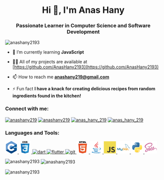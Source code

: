 <h1 align="center">Hi 👋, I'm Anas Hany</h1>
<h3 align="center">Passionate Learner in Computer Science and Software Development</h3>

<p align="left"> <img src="https://komarev.com/ghpvc/?username=anashany2193&label=Profile%20views&color=0e75b6&style=flat" alt="anashany2193" /> </p>

- 🌱 I’m currently learning **JavaScript**

- 👨‍💻 All of my projects are available at [https://github.com/AnasHany2193](https://github.com/AnasHany2193)

- 📫 How to reach me **anashany219@gmail.com**

- ⚡ Fun fact **I have a knack for creating delicious recipes from random ingredients found in the kitchen!**

<h3 align="left">Connect with me:</h3>
<p align="left">
<a href="https://linkedin.com/in/anashany219" target="blank"><img align="center" src="https://raw.githubusercontent.com/rahuldkjain/github-profile-readme-generator/master/src/images/icons/Social/linked-in-alt.svg" alt="anashany219" height="30" width="40" /></a>
<a href="https://fb.com/anashany219" target="blank"><img align="center" src="https://raw.githubusercontent.com/rahuldkjain/github-profile-readme-generator/master/src/images/icons/Social/facebook.svg" alt="anashany219" height="30" width="40" /></a>
<a href="https://codeforces.com/profile/anas_hany_219" target="blank"><img align="center" src="https://raw.githubusercontent.com/rahuldkjain/github-profile-readme-generator/master/src/images/icons/Social/codeforces.svg" alt="anas_hany_219" height="30" width="40" /></a>
<a href="https://www.leetcode.com/anas_hany_219" target="blank"><img align="center" src="https://raw.githubusercontent.com/rahuldkjain/github-profile-readme-generator/master/src/images/icons/Social/leet-code.svg" alt="anas_hany_219" height="30" width="40" /></a>
</p>

<h3 align="left">Languages and Tools:</h3>
<p align="left"> <a href="https://www.w3schools.com/cpp/" target="_blank" rel="noreferrer"> <img src="https://raw.githubusercontent.com/devicons/devicon/master/icons/cplusplus/cplusplus-original.svg" alt="cplusplus" width="40" height="40"/> </a> <a href="https://www.w3schools.com/css/" target="_blank" rel="noreferrer"> <img src="https://raw.githubusercontent.com/devicons/devicon/master/icons/css3/css3-original-wordmark.svg" alt="css3" width="40" height="40"/> </a> <a href="https://dart.dev" target="_blank" rel="noreferrer"> <img src="https://www.vectorlogo.zone/logos/dartlang/dartlang-icon.svg" alt="dart" width="40" height="40"/> </a> <a href="https://flutter.dev" target="_blank" rel="noreferrer"> <img src="https://www.vectorlogo.zone/logos/flutterio/flutterio-icon.svg" alt="flutter" width="40" height="40"/> </a> <a href="https://git-scm.com/" target="_blank" rel="noreferrer"> <img src="https://www.vectorlogo.zone/logos/git-scm/git-scm-icon.svg" alt="git" width="40" height="40"/> </a> <a href="https://www.w3.org/html/" target="_blank" rel="noreferrer"> <img src="https://raw.githubusercontent.com/devicons/devicon/master/icons/html5/html5-original-wordmark.svg" alt="html5" width="40" height="40"/> </a> <a href="https://www.java.com" target="_blank" rel="noreferrer"> <img src="https://raw.githubusercontent.com/devicons/devicon/master/icons/java/java-original.svg" alt="java" width="40" height="40"/> </a> <a href="https://developer.mozilla.org/en-US/docs/Web/JavaScript" target="_blank" rel="noreferrer"> <img src="https://raw.githubusercontent.com/devicons/devicon/master/icons/javascript/javascript-original.svg" alt="javascript" width="40" height="40"/> </a> <a href="https://www.mysql.com/" target="_blank" rel="noreferrer"> <img src="https://raw.githubusercontent.com/devicons/devicon/master/icons/mysql/mysql-original-wordmark.svg" alt="mysql" width="40" height="40"/> </a> <a href="https://www.python.org" target="_blank" rel="noreferrer"> <img src="https://raw.githubusercontent.com/devicons/devicon/master/icons/python/python-original.svg" alt="python" width="40" height="40"/> </a> <a href="https://sass-lang.com" target="_blank" rel="noreferrer"> <img src="https://raw.githubusercontent.com/devicons/devicon/master/icons/sass/sass-original.svg" alt="sass" width="40" height="40"/> </a> </p>

<p><img align="left" src="https://github-readme-stats.vercel.app/api/top-langs?username=anashany2193&show_icons=true&locale=en&layout=compact" alt="anashany2193" /></p>

<p>&nbsp;<img align="center" src="https://github-readme-stats.vercel.app/api?username=anashany2193&show_icons=true&locale=en" alt="anashany2193" /></p>

<p><img align="center" src="https://github-readme-streak-stats.herokuapp.com/?user=anashany2193&" alt="anashany2193" /></p>

